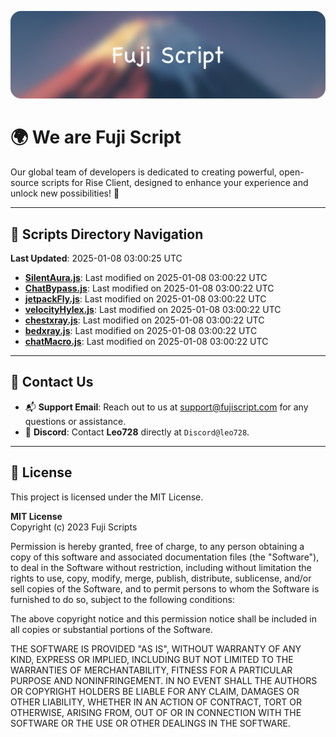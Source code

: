 ![Banner](.github/b.webp)

# 🌍 **We are Fuji Script**

Our global team of developers is dedicated to creating powerful, open-source scripts for Rise Client, designed to enhance your experience and unlock new possibilities! 🌟

---
<!-- SCRIPTS_NAVIGATION_START -->
## 📂 **Scripts Directory Navigation**

**Last Updated**: 2025-01-08 03:00:25 UTC

- **[SilentAura.js](scripts/SilentAura.js)**: Last modified on 2025-01-08 03:00:22 UTC
- **[ChatBypass.js](scripts/ChatBypass.js)**: Last modified on 2025-01-08 03:00:22 UTC
- **[jetpackFly.js](scripts/jetpackFly.js)**: Last modified on 2025-01-08 03:00:22 UTC
- **[velocityHylex.js](scripts/velocityHylex.js)**: Last modified on 2025-01-08 03:00:22 UTC
- **[chestxray.js](scripts/chestxray.js)**: Last modified on 2025-01-08 03:00:22 UTC
- **[bedxray.js](scripts/bedxray.js)**: Last modified on 2025-01-08 03:00:22 UTC
- **[chatMacro.js](scripts/chatMacro.js)**: Last modified on 2025-01-08 03:00:22 UTC

<!-- SCRIPTS_NAVIGATION_END -->

---

## 💬 **Contact Us**  
- 📬 **Support Email**: Reach out to us at [support@fujiscript.com](mailto:support@fujiscript.com) for any questions or assistance.  
- 💬 **Discord**: Contact **Leo728** directly at `Discord@leo728`.

---

## 📜 **License**

This project is licensed under the MIT License.  

**MIT License**  
Copyright (c) 2023 Fuji Scripts  

Permission is hereby granted, free of charge, to any person obtaining a copy of this software and associated documentation files (the "Software"), to deal in the Software without restriction, including without limitation the rights to use, copy, modify, merge, publish, distribute, sublicense, and/or sell copies of the Software, and to permit persons to whom the Software is furnished to do so, subject to the following conditions:  

The above copyright notice and this permission notice shall be included in all copies or substantial portions of the Software.  

THE SOFTWARE IS PROVIDED "AS IS", WITHOUT WARRANTY OF ANY KIND, EXPRESS OR IMPLIED, INCLUDING BUT NOT LIMITED TO THE WARRANTIES OF MERCHANTABILITY, FITNESS FOR A PARTICULAR PURPOSE AND NONINFRINGEMENT. IN NO EVENT SHALL THE AUTHORS OR COPYRIGHT HOLDERS BE LIABLE FOR ANY CLAIM, DAMAGES OR OTHER LIABILITY, WHETHER IN AN ACTION OF CONTRACT, TORT OR OTHERWISE, ARISING FROM, OUT OF OR IN CONNECTION WITH THE SOFTWARE OR THE USE OR OTHER DEALINGS IN THE SOFTWARE.  
